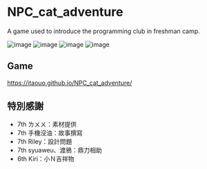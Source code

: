 # NPC_cat_adventure
A game used to introduce the programming club in freshman camp.

![image](https://github.com/itaouo/NPC_Cat_Adventure/assets/158411654/3b6aed7e-903a-487f-a5a9-f9a4b73719b6)
![image](https://github.com/user-attachments/assets/126f6f8e-a1a5-4407-b9f0-563e9fe3046c)
![image](https://github.com/user-attachments/assets/71148a25-1a7f-4ac1-bbc0-3282e4daa54e)
![image](https://github.com/user-attachments/assets/689a2adb-d885-43e1-9947-df1eb7eeffe7)


## Game
https://itaouo.github.io/NPC_cat_adventure/

## 特別感謝
- 7th ㄌㄨㄨ：素材提供
- 7th 手機沒油：故事撰寫
- 7th Riley：設計問題
- 7th syuaweu、渡鴉：鼎力相助
- 6th Kiri：小Ｎ吉祥物
